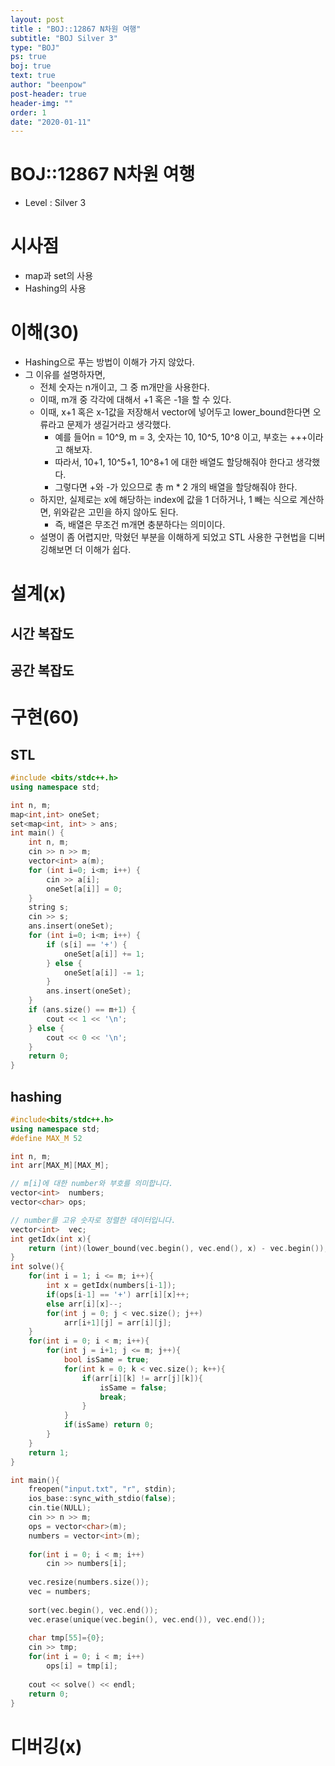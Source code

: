 ```yaml
---
layout: post
title : "BOJ::12867 N차원 여행"
subtitle: "BOJ Silver 3"
type: "BOJ"
ps: true
boj: true
text: true
author: "beenpow"
post-header: true
header-img: ""
order: 1
date: "2020-01-11"
---
```


# BOJ::12867 N차원 여행
[BOJ]:<https://www.acmicpc.net/problem/12867>
- Level : Silver 3

# 시사점

- map과 set의 사용
- Hashing의 사용

# 이해(30)

- Hashing으로 푸는 방법이 이해가 가지 않았다.
- 그 이유를 설명하자면,
  - 전체 숫자는 n개이고, 그 중 m개만을 사용한다.
  - 이때, m개 중 각각에 대해서 +1 혹은 -1을 할 수 있다.
  - 이때, x+1 혹은 x-1값을 저장해서 vector에 넣어두고 lower_bound한다면 오류라고 문제가 생길거라고
    생각했다.
    - 예를 들어n = 10^9, m = 3, 숫자는 10, 10^5, 10^8 이고, 부호는 +++이라고 해보자.
    - 따라서, 10+1, 10^5+1, 10^8+1 에 대한 배열도 할당해줘야 한다고 생각했다.
    - 그렇다면 +와 -가 있으므로 총 m * 2 개의 배열을 할당해줘야 한다.
  - 하지만, 실제로는 x에 해당하는 index에 값을 1 더하거나, 1 빼는 식으로 계산하면, 위와같은 고민을
    하지 않아도 된다.
    - 즉, 배열은 무조건 m개면 충분하다는 의미이다.
  - 설명이 좀 어렵지만, 막혔던 부분을 이해하게 되었고 STL 사용한 구현법을 디버깅해보면 더 이해가
    쉽다.

# 설계(x)

## 시간 복잡도

## 공간 복잡도

# 구현(60)

## STL 

```cpp
#include <bits/stdc++.h>
using namespace std;

int n, m;
map<int,int> oneSet;
set<map<int, int> > ans;
int main() {
    int n, m;
    cin >> n >> m;
    vector<int> a(m);
    for (int i=0; i<m; i++) {
        cin >> a[i];
        oneSet[a[i]] = 0;
    }
    string s;
    cin >> s;
    ans.insert(oneSet);
    for (int i=0; i<m; i++) {
        if (s[i] == '+') {
            oneSet[a[i]] += 1;
        } else {
            oneSet[a[i]] -= 1;
        }
        ans.insert(oneSet);
    }
    if (ans.size() == m+1) {
        cout << 1 << '\n';
    } else {
        cout << 0 << '\n';
    }
    return 0;
}
```

## hashing

```cpp
#include<bits/stdc++.h>
using namespace std;
#define MAX_M 52

int n, m;
int arr[MAX_M][MAX_M];

// m[i]에 대한 number와 부호를 의미합니다.
vector<int>  numbers;
vector<char> ops;

// number를 고유 숫자로 정렬한 데이터입니다.
vector<int>  vec;
int getIdx(int x){
    return (int)(lower_bound(vec.begin(), vec.end(), x) - vec.begin());
}
int solve(){
    for(int i = 1; i <= m; i++){
        int x = getIdx(numbers[i-1]);
        if(ops[i-1] == '+') arr[i][x]++;
        else arr[i][x]--;
        for(int j = 0; j < vec.size(); j++)
            arr[i+1][j] = arr[i][j];
    }
    for(int i = 0; i < m; i++){
        for(int j = i+1; j <= m; j++){
            bool isSame = true;
            for(int k = 0; k < vec.size(); k++){
                if(arr[i][k] != arr[j][k]){
                    isSame = false;
                    break;
                }
            }
            if(isSame) return 0;
        }
    }
    return 1;
}

int main(){
    freopen("input.txt", "r", stdin);
    ios_base::sync_with_stdio(false);
    cin.tie(NULL);
    cin >> n >> m;
    ops = vector<char>(m);
    numbers = vector<int>(m);
    
    for(int i = 0; i < m; i++)
        cin >> numbers[i];
    
    vec.resize(numbers.size());
    vec = numbers;
    
    sort(vec.begin(), vec.end());
    vec.erase(unique(vec.begin(), vec.end()), vec.end());
    
    char tmp[55]={0};
    cin >> tmp;
    for(int i = 0; i < m; i++)
        ops[i] = tmp[i];
    
    cout << solve() << endl;
    return 0;
}

```


# 디버깅(x)

